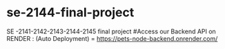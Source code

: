 # se-2144-final-project

SE -2141-2142-2143-2144-2145 final project
#Access our Backend API on RENDER : (Auto Deployment) = https://pets-node-backend.onrender.com/

